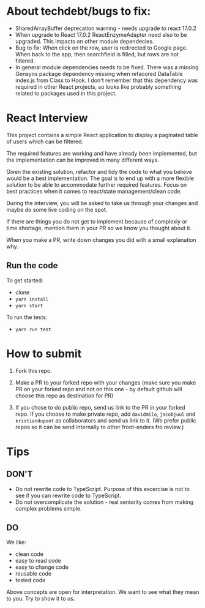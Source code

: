 # About techdebt/bugs to fix:

- SharedArrayBuffer deprecation warning - needs upgrade to react 17.0.2
- When upgrade to React 17.0.2 ReactEnzymeAdapter need also to be upgraded. This impacts on other module dependecies.
- Bug to fix: When click on the row, user is redirected to Google page. When back to the app, then searchfield is filled, but rows are not filtered.
- In general module dependencies needs to be fixed. There was a missing Gensyns package dependency missing when refacored DataTable index.js from Class to Hook. I don't remember that this dependency was required in other React projects, so looks like probably something related to packages used in this project.

# React Interview

This project contains a simple React application to display a paginated table of users which can be filtered.

The required features are working and have already been implemented, but the implementation can be improved in many different ways.

Given the existing solution, refactor and tidy the code to what you believe would be a best implementation. The goal is to end up with a more flexible solution to be able to accommodate further required features. Focus on best practices when it comes to react/state management/clean code.

During the interview, you will be asked to take us through your changes and maybe do some live coding on the spot.

If there are things you do not get to implement because of complexiy or time shortage, mention them in your PR so we know you thought about it.

When you make a PR, write down changes you did with a small explanation why.

## Run the code

To get started:
- clone
- `yarn install`
- `yarn start`

To run the tests:
- `yarn run test`


# How to submit

1. Fork this repo.

2. Make a PR to your forked repo with your changes (make sure you make PR on your forked repo and not on this one - by default github will choose this repo as destination for PR)

3. If you chose to do public repo, send us link to the PR in your forked repo. If you choose to make private repo, add `davidmilo`, `jacobjuul` and `kristiandupont` as collaborators and send us link to it. (We prefer public repos so it can be send internally to other front-enders fro review.)


# Tips

## DON'T

- Do not rewrite code to TypeScript. Purpose of this excercise is not to see if you can rewrite code to TypeScript.
- Do not overcomplicate the solution - real seniority comes from making complex problems simple.

## DO

We like:
- clean code
- easy to read code
- easy to change code
- reusable code
- tested code

Above concepts are open for interpretation. We want to see what they mean to you. Try to show it to us.
